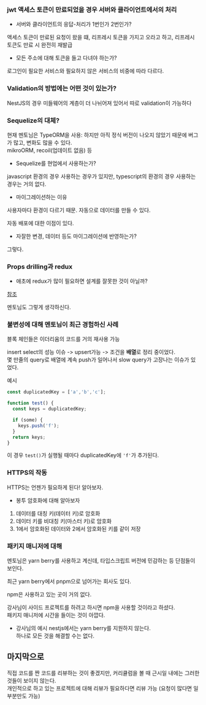 ### jwt 액세스 토큰이 만료되었을 경우 서버와 클라이언트에서의 처리
- 서버와 클라이언트의 응답-처리가 1번인가 2번인가?

액세스 토큰이 만료된 요청이 왔을 떄, 리프레시 토큰을 가지고 오라고 하고, 리프레시 토큰도 만료 시 완전히 재발급  

- 모든 주소에 대해 토큰을 들고 다녀야 하는가?

로그인이 필요한 서비스와 필요하지 않은 서비스의 비중에 따라 다르다. 

### Validation의 방법에는 어떤 것이 있는가?

NestJS의 경우 미들웨어의 계층이 더 나뉘어져 있어서 따로 validation이 가능하다


### Sequelize의 대체?
현재 멘토님은 TypeORM을 사용: 하지만 아직 정식 버전이 나오지 않았기 때문에 버그가 많고, 변화도 많을 수 있다.  
mikroORM, recoil(업데이트 없음) 등


- Sequelize를 현업에서 사용하는가?  

javascript 환경의 경우 사용하는 경우가 있지만, typescript의 환경의 경우 사용하는 경우는 거의 없다.  

- 마이그레이션하는 이유  


사용자마다 환경이 다르기 때문. 자동으로 데이터를 만들 수 있다.

자동 배포에 대한 이점이 있다.

- 자잘한 변경, 데이터 등도 마이그레이션에 반영하는가?

그렇다.

### Props drilling과 redux
- 애초에 redux가 많이 필요하면 설계를 잘못한 것이 아닐까?  

[참조](https://velog.io/@woohm402/no-global-state-manager)  

멘토님도 그렇게 생각하신다. 

### 불변성에 대해 멘토님이 최근 경험하신 사례

블록 체인들은 이더리움의 코드를 거의 재사용 가능

insert select의 성능 이슈 -> upsert가능 -> 조건을 **배열**로 정리 중이었다.  
몇 만줄의 query로 배열에 계속 push가 일어나서 slow query가 고장나는 이슈가 있었다.  

예시
```ts
const duplicatedKey = ['a','b','c'];

function test() {
  const keys = duplicatedKey;

  if (some) {
    keys.push('f');
  }
  return keys;
}
```
이 경우 `test()`가 실행될 때마다 duplicatedKey에 `'f'`가 추가된다.  


### HTTPS의 작동
HTTPS는 언젠가 필요하게 된다! 알아보자.  

- 봉투 암호화에 대해 알아보자
1. 데이터를 대칭 키(데이터 키)로 암호화
2. 데이터 키를 비대칭 키(마스터 키)로 암호화
3. 1에서 암호화된 데이터와 2에서 암호화된 키를 같이 저장


### 패키지 매니저에 대해
멘토님은 yarn berry를 사용하고 계신데, 타입스크립트 버전에 민감하는 등 단점들이 보인다.  

최근 yarn berry에서 pnpm으로 넘어가는 회사도 있다.  

npm은 사용하고 있는 곳이 거의 없다.  

강사님이 사이드 프로젝트를 하려고 하시면 npm을 사용할 것이라고 하셨다.  
패키지 매니저에 시간을 들이는 것이 아깝다.  


- 강사님의 예시
nestjs에서는 yarn berry를 지원하지 않는다.  
하나로 모든 것을 해결할 수는 없다.  

## 마지막으로
직접 코드를 짠 코드를 리뷰하는 것이 좋겠지만, 커리큘럼을 볼 때 근시일 내에는 그러한 것들이 보이지 않는다.  
개인적으로 하고 있는 프로젝트에 대해 리뷰가 필요하다면 리뷰 가능 (요청이 많다면 일부분만도 가능)
